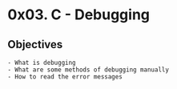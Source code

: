 # 0x03. C - Debugging
## Objectives
```
- What is debugging
- What are some methods of debugging manually
- How to read the error messages
```

